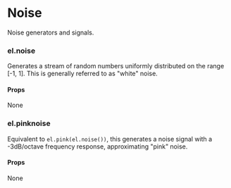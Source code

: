 # Noise

Noise generators and signals.

### el.noise

Generates a stream of random numbers uniformly distributed on the range [-1, 1].
This is generally referred to as "white" noise.

#### Props

None

### el.pinknoise

Equivalent to `el.pink(el.noise())`, this generates a noise signal with
a -3dB/octave frequency response, approximating "pink" noise.

#### Props

None
